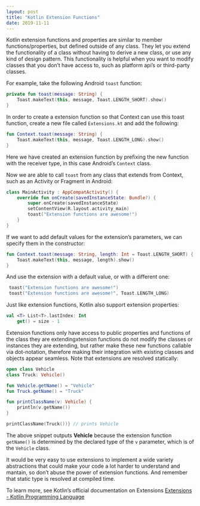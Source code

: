 ```yaml
---
layout: post
title: "Kotlin Extension Functions"
date: 2019-11-11
---
```


Kotlin extension functions and properties are similar to member functions/properties, but defined outside of any class.  They let you extend the functionality of a class without having to derive a new class, or use any kind of design pattern. 
This functionality is helpful when you want to modify classes that you don’t have access to, such as platform api’s or third-party classes. 

For example, take the following Android `toast` function: 
```kotlin
private fun toast(message: String) {
	Toast.makeText(this, message, Toast.LENGTH_SHORT).show()
}
```

In order to create a extension function so that Context can use this toast function, create a new file called `Extensions.kt` and add the following: 
```kotlin
fun Context.toast(message: String) {
    Toast.makeText(this, message, Toast.LENGTH_LONG).show()
}
```
Here we have created an extension function by prefixing the new function with the receiver type, in this case Android’s `Context` class. 

Now we are able to call `toast` from any class that extends from Context, such as an Activity or Fragment in Android: 
```kotlin
class MainActivity : AppCompatActivity() {
    override fun onCreate(savedInstanceState: Bundle?) {
        super.onCreate(savedInstanceState)
        setContentView(R.layout.activity_main)
        toast("Extension functions are awesome!")
    }
}
```

If we want to add default values for the extension’s parameters, we can specify them in the constructor: 
```kotlin
fun Context.toast(message: String, length: Int = Toast.LENGTH_SHORT) {
    Toast.makeText(this, message, length).show()
}
```

And use the extension with a default value, or with a different one: 
```kotlin
 toast("Extension functions are awesome!")
 toast("Extension functions are awesome!", Toast.LENGTH_LONG)
```

Just like extension functions, Kotlin also support extension properties:
```kotlin
val <T> List<T>.lastIndex: Int
    get() = size - 1
```

Extension functions only have access to public properties and functions of the class they are extendingxtension functions do not modify the classes or instances they are extending, but rather make these new functions callable via dot-notation, therefore making their integration with existing classes and objects appear seamless. 
Note that extensions are resolved statically:
```kotlin
open class Vehicle
class Truck: Vehicle()

fun Vehicle.getName() = "Vehicle"
fun Truck.getName() = "Truck"

fun printClassName(v: Vehicle) {
    println(v.getName())
}    

printClassName(Truck())} // prints Vehicle
```
The above snippet outputs **Vehicle** because the extension function `getName()` is determined by the declared type of the `v` parameter, which is of the `Vehicle` class. 

It would be very easy to use extensions to implement a wide variety abstractions that could make your code a lot harder to understand and mantain, so don’t abuse the power of extension functions.  And remember that static type is resolved at compiled time. 

To learn more, see Kotlin’s official documentation on Extensions [Extensions - Kotlin Programming Language](https://kotlinlang.org/docs/reference/extensions.html)
